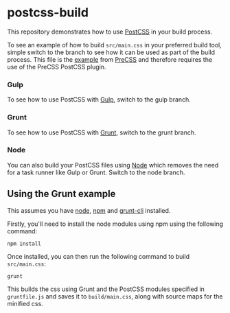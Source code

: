 # postcss-build

This repository demonstrates how to use [PostCSS](https://github.com/postcss/postcss) in your build process.

To see an example of how to build `src/main.css` in your preferred build tool, simple switch to the branch to see how it can be used as part of the build process. This file is the [example](https://jonathantneal.github.io/precss/) from [PreCSS](https://github.com/jonathantneal/precss) and therefore requires the use of the PreCSS PostCSS plugin.


### Gulp
To see how to use PostCSS with [Gulp](http://gulpjs.com), switch to the gulp branch.

### Grunt
To see how to use PostCSS with [Grunt](http://gruntjs.com), switch to the grunt branch.

### Node
You can also build your PostCSS files using [Node](https://nodejs.org) which removes the need for a task runner like Gulp or Grunt. Switch to the node branch.

## Using the Grunt example
This assumes you have [node](https://nodejs.org), [npm](https://www.npmjs.com) and [grunt-cli](https://github.com/gruntjs/grunt-cli) installed.

Firstly, you'll need to install the node modules using npm using the following command:

`npm install`

Once installed, you can then run the following command to build `src/main.css`:

`grunt`

This builds the css using Grunt and the PostCSS modules specified in `gruntfile.js` and saves it to `build/main.css`, along with source maps for the minified css.
